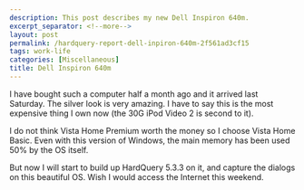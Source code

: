 ```yaml
---
description: This post describes my new Dell Inspiron 640m.
excerpt_separator: <!--more-->
layout: post
permalink: /hardquery-report-dell-inpiron-640m-2f561ad3cf15
tags: work-life
categories: [Miscellaneous]
title: Dell Inspiron 640m
---
```

I have bought such a computer half a month ago and it arrived last Saturday. The silver look is very amazing. I have to say this is the most expensive thing I own now (the 30G iPod Video 2 is second to it).

I do not think Vista Home Premium worth the money so I choose Vista Home Basic. Even with this version of Windows, the main memory has been used 50% by the OS itself.

But now I will start to build up HardQuery 5.3.3 on it, and capture the dialogs on this beautiful OS. Wish I would access the Internet this weekend.
<!--more-->